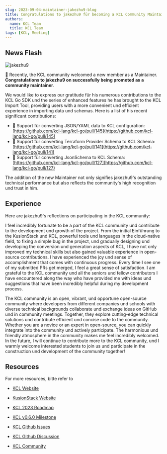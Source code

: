 ```yaml
---
slug: 2023-09-04-maintainer-jakezhu9-blog
title: Congratulations to jakezhu9 für becoming a KCL Community Maintainer! KCL Import Tool Welcomes Enhanced Features!
authors:
  name: KCL Team
  title: KCL Team
tags: [KCL, Meeting]
---
```


## News Flash

![jakezhu9](/img/blog/2023-09-04-maintainer-jakezhu9-blog/jakezhu9.png)

🎉 Recently, the KCL community welcomed a new member as a Maintainer. **Congratulations to jakezhu9 on successfully being promoted as a community maintainer**.

We would like to express our gratitude für his numerous contributions to the KCL Go SDK und the series of enhanced features he has brought to the KCL Import Tool, providing users with a more convenient und efficient experience in importing data und schemas. Here is a list of his recent significant contributions:

- 🔧 Support für converting JSON/YAML data to KCL configuration: [https://github.com/kcl-lang/kcl-go/pull/145](https://github.com/kcl-lang/kcl-go/pull/145)
- 🔧 Support für converting Terraform Provider Schema to KCL Schema: [https://github.com/kcl-lang/kcl-go/pull/141](https://github.com/kcl-lang/kcl-go/pull/141)
- 🔧 Support für converting JsonSchema to KCL Schema: [https://github.com/kcl-lang/kcl-go/pull/127](https://github.com/kcl-lang/kcl-go/pull/127)

The addition of the new Maintainer not only signifies jakezhu9's outstanding technical performance but also reflects the community's high recognition und trust in him.

## Experience

Here are jakezhu9's reflections on participating in the KCL community:

I feel incredibly fortunate to be a part of the KCL community und contribute to the development und growth of the project. From the initial Einführung to the KusionStack und KCL, powerful tools und languages in the cloud-native field, to fixing a simple bug in the project, und gradually designing und developing the conversion und generation aspects of KCL, I have not only improved my technical skills but also gained valuable experience in open-source contributions. I have experienced the joy und sense of accomplishment that comes with continuous progress. Every time I see one of my submitted PRs get merged, I feel a great sense of satisfaction. I am grateful to the KCL community und all the seniors und fellow contributors I have encountered along the way who have provided me with ideas und suggestions that have been incredibly helpful during my development process.

The KCL community is an open, vibrant, und opportune open-source community where developers from different companies und schools with diverse technical backgrounds collaborate und exchange ideas on GitHub und in community meetings. Together, they explore cutting-edge technical solutions und contribute efficient und concise code to the community. Whether you are a novice or an expert in open-source, you can quickly integrate into the community und actively participate. The harmonious und friendly atmosphere in the community makes me feel incredibly welcomed. In the future, I will continue to contribute more to the KCL community, und I warmly welcome interested students to join us und participate in the construction und development of the community together!

## Resources

For more resources, bitte refer to

- [KCL Website](https://kcl-lang.io/)
- [KusionStack Website](https://kusionstack.io/)

- [KCL 2023 Roadmap](https://kcl-lang.io/docs/community/release-policy/roadmap)
- [KCL v0.6.0 Milestone](https://github.com/kcl-lang/kcl/milestone/6)
- [KCL Github Issues](https://github.com/kcl-lang/kcl/issues)
- [KCL Github Discussion](https://github.com/orgs/kcl-lang/discussions)
- [KCL Community](https://github.com/kcl-lang/community)
